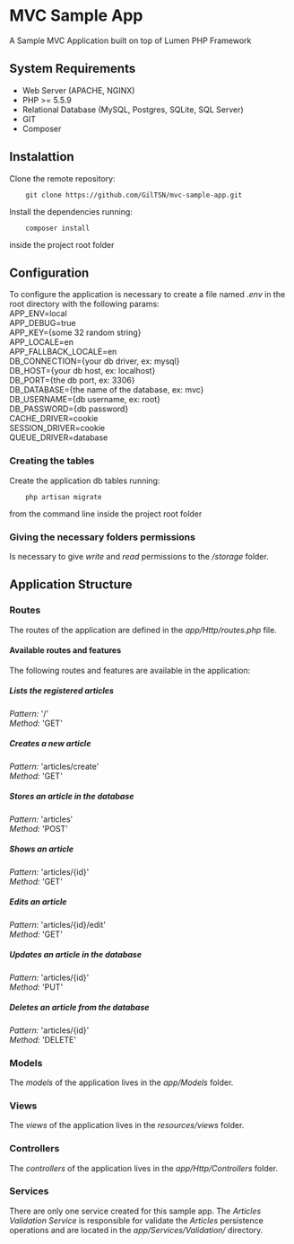 # MVC Sample App

A Sample MVC Application built on top of Lumen PHP Framework

## System Requirements

* Web Server (APACHE, NGINX)
* PHP >= 5.5.9
* Relational Database (MySQL, Postgres, SQLite, SQL Server)
* GIT
* Composer

## Instalattion

Clone the remote repository:  
```
    git clone https://github.com/GilTSN/mvc-sample-app.git
```
    
Install the dependencies running:  
```
    composer install  
```
inside the project root folder

## Configuration

To configure the application is necessary to create a file named *.env* in the root directory with the following params:  
APP_ENV=local  
APP_DEBUG=true  
APP_KEY={some 32 random string}  
APP_LOCALE=en  
APP_FALLBACK_LOCALE=en  
DB_CONNECTION={your db driver, ex: mysql}  
DB_HOST={your db host, ex: localhost}  
DB_PORT={the db port, ex: 3306}  
DB_DATABASE={the name of the database, ex: mvc}  
DB_USERNAME={db username, ex: root}  
DB_PASSWORD={db password}  
CACHE_DRIVER=cookie  
SESSION_DRIVER=cookie  
QUEUE_DRIVER=database

### Creating the tables

Create the application db tables running:  
```
    php artisan migrate  
```
from the command line inside the project root folder

### Giving the necessary folders permissions

Is necessary to give *write* and *read* permissions to the */storage* folder.

## Application Structure

### Routes

The routes of the application are defined in the *app/Http/routes.php* file.

#### Available routes and features

The following routes and features are available in the application:  

##### Lists the registered articles
*Pattern:* '/'  
*Method:* 'GET'

##### Creates a new article
*Pattern:* 'articles/create'  
*Method:* 'GET'

##### Stores an article in the database
*Pattern:* 'articles'  
*Method:* 'POST'

##### Shows an article
*Pattern:* 'articles/{id}'  
*Method:* 'GET'

##### Edits an article
*Pattern:* 'articles/{id}/edit'  
*Method:* 'GET'

##### Updates an article in the database
*Pattern:* 'articles/{id}'  
*Method:* 'PUT'

##### Deletes an article from the database
*Pattern:* 'articles/{id}'  
*Method:* 'DELETE'

### Models

The *models* of the application lives in the *app/Models* folder.

### Views

The *views* of the application lives in the *resources/views* folder.

### Controllers

The *controllers* of the application lives in the *app/Http/Controllers* folder.

### Services

There are only one service created for this sample app. The *Articles Validation Service* is responsible for validate the 
*Articles* persistence operations and are located in the *app/Services/Validation/* directory.
